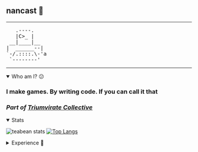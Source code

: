 ## nancast  🔨
---
<pre>
   .----.
   |C>_ |
 __|____|__
|  ______--|
`-/.::::.\-'a
 `--------'
</pre>
---

<details open="false">
    <summary>Who am I? 😕</summary>
    <h3>I make games. By writing code. If you can call it that</h3>
    <h3 style="font-style:italic">Part of <a href="https://github.com/Triumvirate-Collective">Triumvirate Collective</a></h3>
</details>

<details open="false">
    <summary>Stats</summary>

   ![teabean stats](https://github-readme-stats.vercel.app/api?username=nancastptr&show_icons=true&theme=gruvbox)
   [![Top Langs](https://github-readme-stats.vercel.app/api/top-langs/?username=nancastptr&layout=pie&theme=gruvbox)](https://github.com/VilliasDev/github-readme-stats)


</details>

<details>
    <summary>Experience 💯</summary>

<img src="https://cdn.jsdelivr.net/gh/devicons/devicon/icons/c/c-original.svg" align="left" width="30" style="padding-right:10px;">
<img src="https://cdn.jsdelivr.net/gh/devicons/devicon/icons/csharp/csharp-original.svg" align="left" width="30" style="padding-right:10px;">
<img src="https://cdn.jsdelivr.net/gh/devicons/devicon@latest/icons/godot/godot-original.svg" align="left" width="30px" style="padding-right:10px;" />
<img src="https://cdn.jsdelivr.net/gh/devicons/devicon@latest/icons/bash/bash-original.svg" align="left" width="30px" style="padding-right:10px;" />
          
</details>
